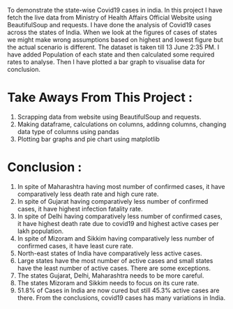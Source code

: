 To demonstrate the state-wise Covid19 cases in india. In this project I have fetch the live data from Ministry of Health Affairs Official Website using BeautifulSoup and requests. I have done the analysis of Covid19 cases across the states of India. When we look at the figures of cases of states we might make wrong assumptions based on highest and lowest figure but the actual scenario is different.
The dataset is taken till 13 June 2:35 PM.
I have added Population of each state and then calculated some required rates to analyse.
Then I have plotted a bar graph to visualise data for conclusion.
# Take Aways From This Project :
1. Scrapping data from website using BeautifulSoup and requests.
2. Making dataframe, calculations on columns, addinng columns, changing data type of columns using pandas
3. Plotting bar graphs and pie chart using matplotlib
# Conclusion :
1. In spite of Maharashtra having most number of confirmed cases, it have comparatively less death rate and high cure rate.
2. In spite of Gujarat having comparatively less number of confirmed cases, it have highest infection fatality rate.
3. In spite of Delhi having comparatively less number of confirmed cases, it have highest death rate due to covid19 and highest active cases per lakh population.
4. In spite of Mizoram and Sikkim having comparatively less number of confirmed cases, it have least cure rate.
5. North-east states of India have comparatively less active cases.
6. Large states have the most number of active cases and small states have the least number of active cases. There are some exceptions.
7. The states Gujarat, Delhi, Maharashtra needs to be more careful.
8. The states Mizoram and Sikkim needs to focus on its cure rate.
9. 51.8% of Cases in India are now cured but still 45.3% active cases are there.
From the conclusions, covid19 cases has many variations in India.
